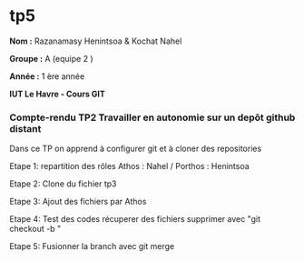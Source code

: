 # tp5
**Nom :** Razanamasy Henintsoa & Kochat Nahel

**Groupe :** A (equipe 2 )

**Année :** 1 ère année

**IUT Le Havre - Cours GIT**

### Compte-rendu TP2 Travailler en autonomie sur un depôt github distant

Dans ce TP on apprend à configurer git et à cloner des repositories

Etape 1: repartition des rôles Athos : Nahel / Porthos : Henintsoa

Etape 2: Clone du fichier tp3 

Etape 3: Ajout des fichiers par Athos

Etape 4: Test des codes récuperer des fichiers supprimer avec "git checkout -b "

Etape 5: Fusionner la branch avec git merge 
